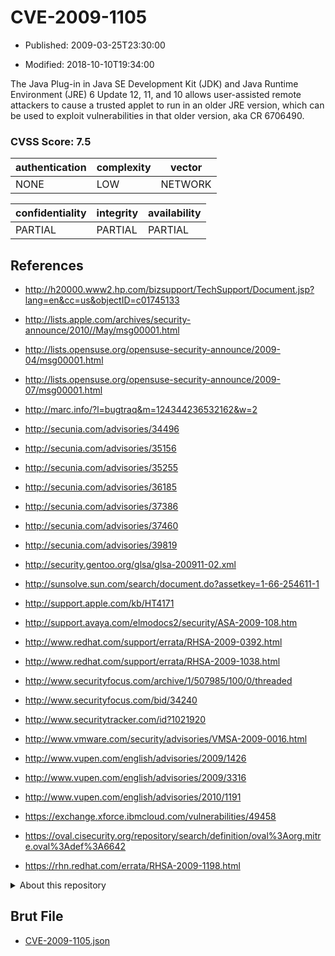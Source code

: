 # CVE-2009-1105

- Published: 2009-03-25T23:30:00

- Modified: 2018-10-10T19:34:00

The Java Plug-in in Java SE Development Kit (JDK) and Java Runtime Environment (JRE) 6 Update 12, 11, and 10 allows user-assisted remote attackers to cause a trusted applet to run in an older JRE version, which can be used to exploit vulnerabilities in that older version, aka CR 6706490.

### CVSS Score: **7.5**

| authentication | complexity | vector |
| --- | --- | --- |
| NONE | LOW | NETWORK |

| confidentiality | integrity | availability |
| --- | --- | --- |
| PARTIAL | PARTIAL | PARTIAL |

## References

* http://h20000.www2.hp.com/bizsupport/TechSupport/Document.jsp?lang=en&cc=us&objectID=c01745133

* http://lists.apple.com/archives/security-announce/2010//May/msg00001.html

* http://lists.opensuse.org/opensuse-security-announce/2009-04/msg00001.html

* http://lists.opensuse.org/opensuse-security-announce/2009-07/msg00001.html

* http://marc.info/?l=bugtraq&m=124344236532162&w=2

* http://secunia.com/advisories/34496

* http://secunia.com/advisories/35156

* http://secunia.com/advisories/35255

* http://secunia.com/advisories/36185

* http://secunia.com/advisories/37386

* http://secunia.com/advisories/37460

* http://secunia.com/advisories/39819

* http://security.gentoo.org/glsa/glsa-200911-02.xml

* http://sunsolve.sun.com/search/document.do?assetkey=1-66-254611-1

* http://support.apple.com/kb/HT4171

* http://support.avaya.com/elmodocs2/security/ASA-2009-108.htm

* http://www.redhat.com/support/errata/RHSA-2009-0392.html

* http://www.redhat.com/support/errata/RHSA-2009-1038.html

* http://www.securityfocus.com/archive/1/507985/100/0/threaded

* http://www.securityfocus.com/bid/34240

* http://www.securitytracker.com/id?1021920

* http://www.vmware.com/security/advisories/VMSA-2009-0016.html

* http://www.vupen.com/english/advisories/2009/1426

* http://www.vupen.com/english/advisories/2009/3316

* http://www.vupen.com/english/advisories/2010/1191

* https://exchange.xforce.ibmcloud.com/vulnerabilities/49458

* https://oval.cisecurity.org/repository/search/definition/oval%3Aorg.mitre.oval%3Adef%3A6642

* https://rhn.redhat.com/errata/RHSA-2009-1198.html

<details>
<summary>About this repository</summary> 

  This repository is part of the project [Live Hack CVE](https://github.com/Live-Hack-CVE). Main website can be found [www.live-hack.org](https://www.live-hack.org) 
  
  Made by [Sn0wAlice](https://github.com/Sn0wAlice) for the people that care about security and need to have a feed of the latest CVEs. Hope you enjoy it, don't forget to star the repo and follow me on [Twitter](https://twitter.com/Sn0wAlice) and [Github](https://github.com/Sn0wAlice). And that is my [personnal website](https://www.alice-snow.me/)

  - [Home Page](https://github.com/Live-Hack-CVE)
  - [Framework](https://github.com/Live-Hack-CVE/cve-framework)
  - [CVE database](https://github.com/Live-Hack-CVE/full_database)
  - [Changelog](https://github.com/Live-Hack-CVE/Changelog)
</details>

## Brut File

* [CVE-2009-1105.json](https://raw.githubusercontent.com/Live-Hack-CVE/full_database/main/cves/2009/CVE-2009-1105.json)

